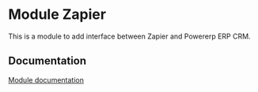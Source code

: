 Module Zapier
==============

This is a module to add interface between Zapier and Powererp ERP CRM.


Documentation
-------------

[Module documentation](https://wiki.powererp.org/index.php/Module_Zapier)
